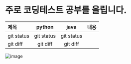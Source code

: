 # 주로 코딩테스트 공부를 올립니다.



| 제목 | python | java | 내용 |
| :----------- | :------------: | :------------: |   ------------       |
| git status   |   git status   |    git status |                      |
| git diff     |    git diff    |      git diff |                      |




![image](https://user-images.githubusercontent.com/103614919/216539186-5c1faf45-c805-43b1-8dde-c0a4e4f11011.png)
